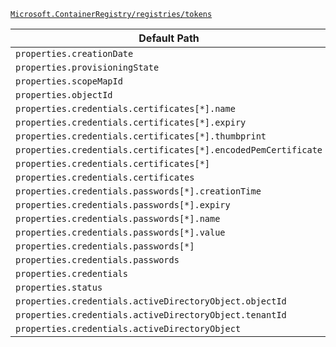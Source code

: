[`Microsoft.ContainerRegistry/registries/tokens`](https://docs.microsoft.com/en-us/azure/templates/microsoft.containerregistry/registries/tokens)

| Default Path | Alias |
|---|---|
| `properties.creationDate` | `Microsoft.ContainerRegistry/registries/tokens/creationDate` |
| `properties.provisioningState` | `Microsoft.ContainerRegistry/registries/tokens/provisioningState` |
| `properties.scopeMapId` | `Microsoft.ContainerRegistry/registries/tokens/scopeMapId` |
| `properties.objectId` | `Microsoft.ContainerRegistry/registries/tokens/objectId` |
| `properties.credentials.certificates[*].name` | `Microsoft.ContainerRegistry/registries/tokens/credentials.certificates[*].name` |
| `properties.credentials.certificates[*].expiry` | `Microsoft.ContainerRegistry/registries/tokens/credentials.certificates[*].expiry` |
| `properties.credentials.certificates[*].thumbprint` | `Microsoft.ContainerRegistry/registries/tokens/credentials.certificates[*].thumbprint` |
| `properties.credentials.certificates[*].encodedPemCertificate` | `Microsoft.ContainerRegistry/registries/tokens/credentials.certificates[*].encodedPemCertificate` |
| `properties.credentials.certificates[*]` | `Microsoft.ContainerRegistry/registries/tokens/credentials.certificates[*]` |
| `properties.credentials.certificates` | `Microsoft.ContainerRegistry/registries/tokens/credentials.certificates` |
| `properties.credentials.passwords[*].creationTime` | `Microsoft.ContainerRegistry/registries/tokens/credentials.passwords[*].creationTime` |
| `properties.credentials.passwords[*].expiry` | `Microsoft.ContainerRegistry/registries/tokens/credentials.passwords[*].expiry` |
| `properties.credentials.passwords[*].name` | `Microsoft.ContainerRegistry/registries/tokens/credentials.passwords[*].name` |
| `properties.credentials.passwords[*].value` | `Microsoft.ContainerRegistry/registries/tokens/credentials.passwords[*].value` |
| `properties.credentials.passwords[*]` | `Microsoft.ContainerRegistry/registries/tokens/credentials.passwords[*]` |
| `properties.credentials.passwords` | `Microsoft.ContainerRegistry/registries/tokens/credentials.passwords` |
| `properties.credentials` | `Microsoft.ContainerRegistry/registries/tokens/credentials` |
| `properties.status` | `Microsoft.ContainerRegistry/registries/tokens/status` |
| `properties.credentials.activeDirectoryObject.objectId` | `Microsoft.ContainerRegistry/registries/tokens/credentials.activeDirectoryObject.objectId` |
| `properties.credentials.activeDirectoryObject.tenantId` | `Microsoft.ContainerRegistry/registries/tokens/credentials.activeDirectoryObject.tenantId` |
| `properties.credentials.activeDirectoryObject` | `Microsoft.ContainerRegistry/registries/tokens/credentials.activeDirectoryObject` |

